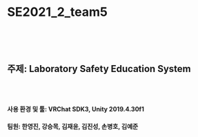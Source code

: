 # SE2021_2_team5<br/><br/><br/>
## 주제: Laboratory Safety Education System<br/><br/><br/>
#### 사용 환경 및 툴: VRChat SDK3, Unity 2019.4.30f1

#### 팀원: 한영진, 강승목, 김재윤, 김진성, 손병호, 김예준
